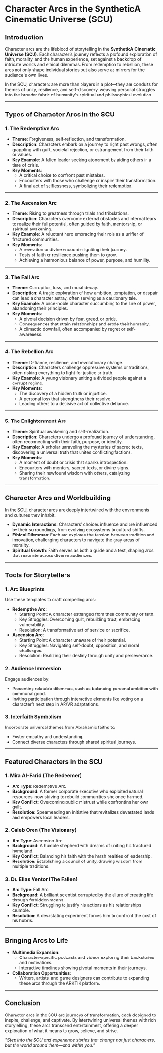 # Character Arcs in the SyntheticA Cinematic Universe (SCU)

## Introduction

Character arcs are the lifeblood of storytelling in the **SyntheticA Cinematic Universe (SCU)**. Each character’s journey reflects a profound exploration of faith, morality, and the human experience, set against a backdrop of intricate worlds and ethical dilemmas. From redemption to rebellion, these arcs not only shape individual stories but also serve as mirrors for the audience's own lives.

In the SCU, characters are more than players in a plot—they are conduits for themes of unity, resilience, and self-discovery, weaving personal struggles into the broader fabric of humanity's spiritual and philosophical evolution.

---

## Types of Character Arcs in the SCU

### **1. The Redemptive Arc**
- **Theme**: Forgiveness, self-reflection, and transformation.
- **Description**: Characters embark on a journey to right past wrongs, often grappling with guilt, societal rejection, or estrangement from their faith or values.
- **Key Example**: A fallen leader seeking atonement by aiding others in a time of crisis.
- **Key Moments**:
  - A critical choice to confront past mistakes.
  - Encounters with those who challenge or inspire their transformation.
  - A final act of selflessness, symbolizing their redemption.

---

### **2. The Ascension Arc**
- **Theme**: Rising to greatness through trials and tribulations.
- **Description**: Characters overcome external obstacles and internal fears to realize their full potential, often guided by faith, mentorship, or spiritual awakening.
- **Key Example**: A reluctant hero embracing their role as a unifier of fractured communities.
- **Key Moments**:
  - A revelation or divine encounter igniting their journey.
  - Tests of faith or resilience pushing them to grow.
  - Achieving a harmonious balance of power, purpose, and humility.

---

### **3. The Fall Arc**
- **Theme**: Corruption, loss, and moral decay.
- **Description**: A tragic exploration of how ambition, temptation, or despair can lead a character astray, often serving as a cautionary tale.
- **Key Example**: A once-noble character succumbing to the lure of power, abandoning their principles.
- **Key Moments**:
  - A pivotal decision driven by fear, greed, or pride.
  - Consequences that strain relationships and erode their humanity.
  - A climactic downfall, often accompanied by regret or self-awareness.

---

### **4. The Rebellion Arc**
- **Theme**: Defiance, resilience, and revolutionary change.
- **Description**: Characters challenge oppressive systems or traditions, often risking everything to fight for justice or truth.
- **Key Example**: A young visionary uniting a divided people against a corrupt regime.
- **Key Moments**:
  - The discovery of a hidden truth or injustice.
  - A personal loss that strengthens their resolve.
  - Leading others to a decisive act of collective defiance.

---

### **5. The Enlightenment Arc**
- **Theme**: Spiritual awakening and self-realization.
- **Description**: Characters undergo a profound journey of understanding, often reconnecting with their faith, purpose, or identity.
- **Key Example**: A scholar unraveling the mysteries of sacred texts, discovering a universal truth that unites conflicting factions.
- **Key Moments**:
  - A moment of doubt or crisis that sparks introspection.
  - Encounters with mentors, sacred texts, or divine signs.
  - Sharing their newfound wisdom with others, catalyzing transformation.

---

## Character Arcs and Worldbuilding

In the SCU, character arcs are deeply intertwined with the environments and cultures they inhabit. 

- **Dynamic Interactions**: Characters' choices influence and are influenced by their surroundings, from evolving ecosystems to cultural shifts.
- **Ethical Dilemmas**: Each arc explores the tension between tradition and innovation, challenging characters to navigate the gray areas of morality.
- **Spiritual Growth**: Faith serves as both a guide and a test, shaping arcs that resonate across diverse audiences.

---

## Tools for Storytellers

### **1. Arc Blueprints**
Use these templates to craft compelling arcs:
- **Redemptive Arc**:
  - Starting Point: A character estranged from their community or faith.
  - Key Struggles: Overcoming guilt, rebuilding trust, embracing vulnerability.
  - Resolution: A transformative act of service or sacrifice.
- **Ascension Arc**:
  - Starting Point: A character unaware of their potential.
  - Key Struggles: Navigating self-doubt, opposition, and moral challenges.
  - Resolution: Realizing their destiny through unity and perseverance.

### **2. Audience Immersion**
Engage audiences by:
- Presenting relatable dilemmas, such as balancing personal ambition with communal good.
- Inviting participation through interactive elements like voting on a character’s next step in AR/VR adaptations.

### **3. Interfaith Symbolism**
Incorporate universal themes from Abrahamic faiths to:
- Foster empathy and understanding.
- Connect diverse characters through shared spiritual journeys.

---

## Featured Characters in the SCU

### **1. Mira Al-Farid (The Redeemer)**
- **Arc Type**: Redemptive Arc.
- **Background**: A former corporate executive who exploited natural resources, now striving to rebuild communities she once harmed.
- **Key Conflict**: Overcoming public mistrust while confronting her own guilt.
- **Resolution**: Spearheading an initiative that revitalizes devastated lands and empowers local leaders.

### **2. Caleb Oren (The Visionary)**
- **Arc Type**: Ascension Arc.
- **Background**: A humble shepherd with dreams of uniting his fractured homeland.
- **Key Conflict**: Balancing his faith with the harsh realities of leadership.
- **Resolution**: Establishing a council of unity, drawing wisdom from multiple traditions.

### **3. Dr. Elias Ventor (The Fallen)**
- **Arc Type**: Fall Arc.
- **Background**: A brilliant scientist corrupted by the allure of creating life through forbidden means.
- **Key Conflict**: Struggling to justify his actions as his relationships crumble.
- **Resolution**: A devastating experiment forces him to confront the cost of his hubris.

---

## Bringing Arcs to Life

- **Multimedia Expansion**: 
  - Character-specific podcasts and videos exploring their backstories and motivations.
  - Interactive timelines showing pivotal moments in their journeys.
- **Collaboration Opportunities**:
  - Writers, artists, and game designers can contribute to expanding these arcs through the ARKTIK platform.

---

## Conclusion

Character arcs in the SCU are journeys of transformation, each designed to inspire, challenge, and captivate. By intertwining universal themes with rich storytelling, these arcs transcend entertainment, offering a deeper exploration of what it means to grow, believe, and strive.

*"Step into the SCU and experience stories that change not just characters, but the world around them—and within you."*
